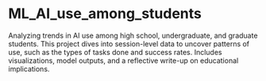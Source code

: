 # ML_AI_use_among_students
Analyzing trends in AI use among high school, undergraduate, and graduate students. This project dives into session-level data to uncover patterns of use, such as the types of tasks done and success rates. Includes visualizations, model outputs, and a reflective write-up on educational implications.

